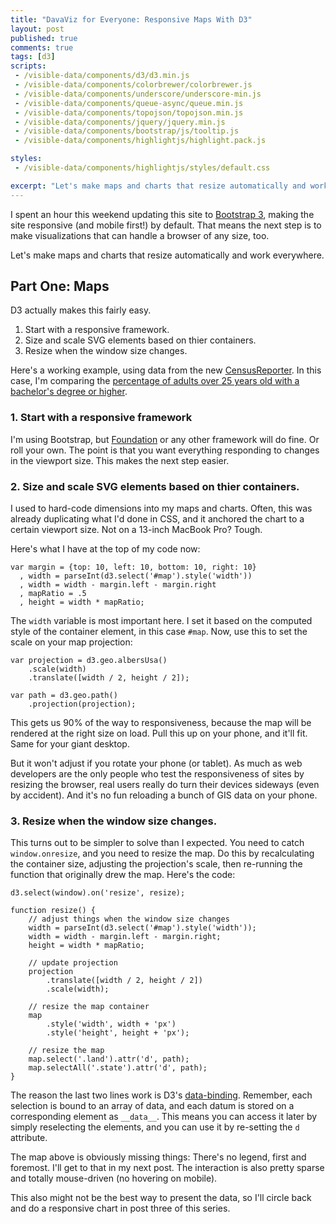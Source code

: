 ```yaml
---
title: "DavaViz for Everyone: Responsive Maps With D3"
layout: post
published: true
comments: true
tags: [d3]
scripts:
 - /visible-data/components/d3/d3.min.js
 - /visible-data/components/colorbrewer/colorbrewer.js
 - /visible-data/components/underscore/underscore-min.js
 - /visible-data/components/queue-async/queue.min.js
 - /visible-data/components/topojson/topojson.min.js
 - /visible-data/components/jquery/jquery.min.js
 - /visible-data/components/bootstrap/js/tooltip.js
 - /visible-data/components/highlightjs/highlight.pack.js

styles:
 - /visible-data/components/highlightjs/styles/default.css

excerpt: "Let's make maps and charts that resize automatically and work everywhere."
---
```


<style type="text/css">
path.land {
	fill: #eee;
	stroke: #ddd;
}

path.state {
	stroke: #eee;
	stroke-width: 1.5;
}
</style>

I spent an hour this weekend updating this site to [Bootstrap 3](http://getbootstrap.com/), making the site responsive (and mobile first!) by default. That means the next step is to make visualizations that can handle a browser of any size, too.

Let's make maps and charts that resize automatically and work everywhere.

## Part One: Maps ##

D3 actually makes this fairly easy.

1. Start with a responsive framework.
2. Size and scale SVG elements based on thier containers.
3. Resize when the window size changes.

Here's a working example, using data from the new [CensusReporter](http://beta.censusreporter.org/). In this case, I'm comparing the [percentage of adults over 25 years old with a bachelor's degree or higher](http://beta.censusreporter.org/compare/01000US/040/table/?release=acs2011_1yr&table=B15003).

<div id="map"></div>

### 1. Start with a responsive framework ###

I'm using Bootstrap, but [Foundation](http://foundation.zurb.com/) or any other framework will do fine. Or roll your own. The point is that you want everything responding to changes in the viewport size. This makes the next step easier.

### 2. Size and scale SVG elements based on thier containers. ###

I used to hard-code dimensions into my maps and charts. Often, this was already duplicating what I'd done in CSS, and it anchored the chart to a certain viewport size. Not on a 13-inch MacBook Pro? Tough.

Here's what I have at the top of my code now:

	var margin = {top: 10, left: 10, bottom: 10, right: 10}
	  , width = parseInt(d3.select('#map').style('width'))
	  , width = width - margin.left - margin.right
	  , mapRatio = .5
	  , height = width * mapRatio;

The `width` variable is most important here. I set it based on the computed style of the container element, in this case `#map`. Now, use this to set the scale on your map projection:

	var projection = d3.geo.albersUsa()
	    .scale(width)
	    .translate([width / 2, height / 2]);

	var path = d3.geo.path()
	    .projection(projection);

This gets us 90% of the way to responsiveness, because the map will be rendered at the right size on load. Pull this up on your phone, and it'll fit. Same for your giant desktop.

But it won't adjust if you rotate your phone (or tablet). As much as web developers are the only people who test the responsiveness of sites by resizing the browser, real users really do turn their devices sideways (even by accident). And it's no fun reloading a bunch of GIS data on your phone.

### 3. Resize when the window size changes. ###

This turns out to be simpler to solve than I expected. You need to catch `window.onresize`, and you need to resize the map. Do this by recalculating the container size, adjusting the projection's scale, then re-running the function that originally drew the map. Here's the code:

	d3.select(window).on('resize', resize);

	function resize() {
	    // adjust things when the window size changes
	    width = parseInt(d3.select('#map').style('width'));
	    width = width - margin.left - margin.right;
	    height = width * mapRatio;

	    // update projection
	    projection
	        .translate([width / 2, height / 2])
	        .scale(width);

	    // resize the map container
	    map
	        .style('width', width + 'px')
	        .style('height', height + 'px');

	    // resize the map
	    map.select('.land').attr('d', path);
	    map.selectAll('.state').attr('d', path);
	}

The reason the last two lines work is D3's [data-binding](http://bost.ocks.org/mike/join/). Remember, each selection is bound to an array of data, and each datum is stored on a corresponding element as `__data__`. This means you can access it later by simply reselecting the elements, and you can use it by re-setting the `d` attribute.

The map above is obviously missing things: There's no legend, first and foremost. I'll get to that in my next post. The interaction is also pretty sparse and totally mouse-driven (no hovering on mobile).

This also might not be the best way to present the data, so I'll circle back and do a responsive chart in post three of this series.

<script type="x-jst" id="tooltip-template">
<h5><%= Name %></h5>
<p><%= formats.percent(percent) %> have a BA degree or higher.</p>
</script>

<script type="text/javascript">
var urls = {
	us: "/visible-data/data/us.json",
	data: "/visible-data/data/census/bachelors-degrees.csv"
};

var margin = {top: 10, left: 10, bottom: 10, right: 10}
  , width = parseInt(d3.select('#map').style('width'))
  , width = width - margin.left - margin.right
  , mapRatio = .5
  , height = width * mapRatio;

var formats = {
	percent: d3.format('%')
};

// projection and path setup
var projection = d3.geo.albersUsa()
    .scale(width)
    .translate([width / 2, height / 2]);

var path = d3.geo.path()
    .projection(projection);

// scales and axes
var colors = d3.scale.quantize()
	.range(colorbrewer.Greens[7]);

// make a map
var map = d3.select('#map').append('svg')
    .style('height', height + 'px')
    .style('width', width + 'px');

// queue and render
queue()
	.defer(d3.json, urls.us)
	.defer(d3.csv, urls.data)
	.await(render);

// catch the resize
d3.select(window).on('resize', resize);

// template, for later
var template = _.template(d3.select('#tooltip-template').html());

function render(err, us, data) {

	var land = topojson.mesh(us, us.objects.land)
	  , states = topojson.feature(us, us.objects.states);

	window.us = us;

	data = window.data = _(data).chain().map(function(d) {
		d.Total = +d.Total;
		d["Bachelor's degree"] = +d["Bachelor's degree"];
		d.percent = d["Bachelor's degree"] / d.Total;
		return [d.Name, d];
	}).object().value();

	colors.domain([
		0, 
		d3.max(d3.values(data), function(d) { return d.percent; })
	]);

	map.append('path')
		.datum(land)
		.attr('class', 'land')
		.attr('d', path);

	var states = map.selectAll('path.state')
	    .data(states.features)
	  .enter().append('path')
	    .attr('class', 'state')
	    .attr('id', function(d) { 
	    	return d.properties.name.toLowerCase().replace(/\s/g, '-'); 
	    })
	    .attr('d', path)
	    .style('fill', function(d) {
	    	var name = d.properties.name
	    	  , value = data[name] ? data[name].percent : null;

	    	return colors(value);
	    });

	states.on('mouseover', tooltipShow)
		.on('mouseout', tooltipHide);

}

function resize() {
    // adjust things when the window size changes
    width = parseInt(d3.select('#map').style('width'));
    width = width - margin.left - margin.right;
    height = width * mapRatio;

    // update projection
    projection
        .translate([width / 2, height / 2])
        .scale(width);

    // resize the map container
    map
        .style('width', width + 'px')
        .style('height', height + 'px');

    // resize the map
    map.select('.land').attr('d', path);
    map.selectAll('.state').attr('d', path);
}

function tooltipShow(d, i) {
	var datum = data[d.properties.name];
	if (!datum) return;

	datum.formats = formats;

	$(this).tooltip({
		title: template(datum),
		html: true,
		container: map.node().parentNode,
		placement: 'auto'
	}).tooltip('show');
}

function tooltipHide(d, i) {
	$(this).tooltip('hide');
}

// highlight my code blocks
d3.selectAll('pre code').each(function() {
	var code = d3.select(this)
	  , highlight = hljs.highlight('javascript', code.html());

	code.html(highlight.value);
});

</script>